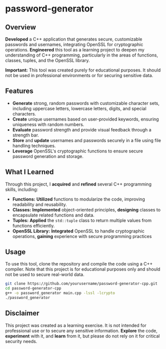 # password-generator



## Overview

**Developed** a C++ application that generates secure, customizable passwords and usernames, integrating OpenSSL for cryptographic operations. **Engineered** this tool as a learning project to deepen my understanding of C++ programming, particularly in the areas of functions, classes, tuples, and the OpenSSL library.

**Important:** This tool was created purely for educational purposes. It should not be used in professional environments or for securing sensitive data.

## Features

- **Generate** strong, random passwords with customizable character sets, including uppercase letters, lowercase letters, digits, and special characters.
- **Create** unique usernames based on user-provided keywords, ensuring uniqueness with random numbers.
- **Evaluate** password strength and provide visual feedback through a strength bar.
- **Store** and **update** usernames and passwords securely in a file using file handling techniques.
- **Leverage** OpenSSL's cryptographic functions to ensure secure password generation and storage.

## What I Learned

Through this project, I **acquired** and **refined** several C++ programming skills, including:

- **Functions:** **Utilized** functions to modularize the code, improving readability and reusability.
- **Classes:** **Implemented** object-oriented principles, **designing** classes to encapsulate related functions and data.
- **Tuples:** **Applied** the `std::tuple` class to return multiple values from functions efficiently.
- **OpenSSL Library:** **Integrated** OpenSSL to handle cryptographic operations, **gaining** experience with secure programming practices


## Usage

To use this tool, clone the repository and compile the code using a C++ compiler. Note that this project is for educational purposes only and should not be used to secure real-world data.

``` bash
git clone https://github.com/yourusername/password-generator-cpp.git
cd password-generator-cpp
g++ -o password_generator main.cpp -lssl -lcrypto
./password_generator
```

## Disclaimer

This project was created as a learning exercise. It is not intended for professional use or to secure any sensitive information. **Explore** the code, **experiment** with it, and **learn** from it, but please do not rely on it for critical security needs.
